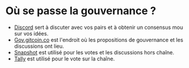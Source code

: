 # Où se passe la gouvernance ?

* [Discord](http://discord.gg/gitcoin) sert à discuter avec vos pairs et à obtenir un consensus mou sur vos idées.
* [Gov.gitcoin.co](https://gov.gitcoin.co/) est l'endroit où les propositions de gouvernance et les discussions ont lieu.
* [Snapshot](https://snapshot.org/#/gitcoin) est utilisé pour les votes et les discussions hors chaîne.
* [Tally](https://www.withtally.com/governance/gitcoin) est utilisé pour le vote sur la chaîne.

